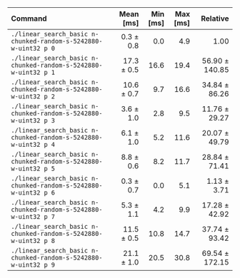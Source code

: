 | Command | Mean [ms] | Min [ms] | Max [ms] | Relative |
|:---|---:|---:|---:|---:|
| `./linear_search_basic n-chunked-random-s-5242880-w-uint32 p 0` | 0.3 ± 0.8 | 0.0 | 4.9 | 1.00 |
| `./linear_search_basic n-chunked-random-s-5242880-w-uint32 p 1` | 17.3 ± 0.5 | 16.6 | 19.4 | 56.90 ± 140.85 |
| `./linear_search_basic n-chunked-random-s-5242880-w-uint32 p 2` | 10.6 ± 0.7 | 9.7 | 16.6 | 34.84 ± 86.26 |
| `./linear_search_basic n-chunked-random-s-5242880-w-uint32 p 3` | 3.6 ± 1.0 | 2.8 | 9.5 | 11.76 ± 29.27 |
| `./linear_search_basic n-chunked-random-s-5242880-w-uint32 p 4` | 6.1 ± 1.0 | 5.2 | 11.6 | 20.07 ± 49.79 |
| `./linear_search_basic n-chunked-random-s-5242880-w-uint32 p 5` | 8.8 ± 0.6 | 8.2 | 11.7 | 28.84 ± 71.41 |
| `./linear_search_basic n-chunked-random-s-5242880-w-uint32 p 6` | 0.3 ± 0.7 | 0.0 | 5.1 | 1.13 ± 3.71 |
| `./linear_search_basic n-chunked-random-s-5242880-w-uint32 p 7` | 5.3 ± 1.1 | 4.2 | 9.9 | 17.28 ± 42.92 |
| `./linear_search_basic n-chunked-random-s-5242880-w-uint32 p 8` | 11.5 ± 0.5 | 10.8 | 14.7 | 37.74 ± 93.42 |
| `./linear_search_basic n-chunked-random-s-5242880-w-uint32 p 9` | 21.1 ± 1.0 | 20.5 | 30.8 | 69.54 ± 172.15 |
